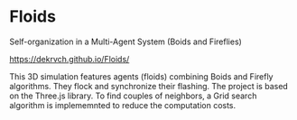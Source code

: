 # Floids
Self-organization in a Multi-Agent System (Boids and Fireflies)

https://dekrvch.github.io/Floids/

This 3D simulation features agents (floids) combining Boids and Firefly algorithms. They flock and synchronize their flashing. The project is based on the Three.js library. To find couples of neighbors, a Grid search algorithm is implememnted to reduce the computation costs.

